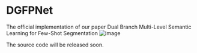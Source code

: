 # DGFPNet
The official implementation of our paper Dual Branch Multi-Level Semantic Learning for Few-Shot Segmentation
![image](https://github.com/GoWithTheWind3333/DGFPNet/assets/39591847/c096c8dd-79b0-4626-b233-aa7e657dc407)


The source code will be released soon.

